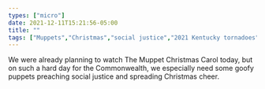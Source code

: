 ```yaml
---
types: ["micro"]
date: 2021-12-11T15:21:56-05:00
title: ""
tags: ["Muppets","Christmas","social justice","2021 Kentucky tornadoes","The Muppet Christmas Carol"]
---
```

We were already planning to watch The Muppet Christmas Carol today, but on such a hard day for the Commonwealth, we especially need some goofy puppets preaching social justice and spreading Christmas cheer.
